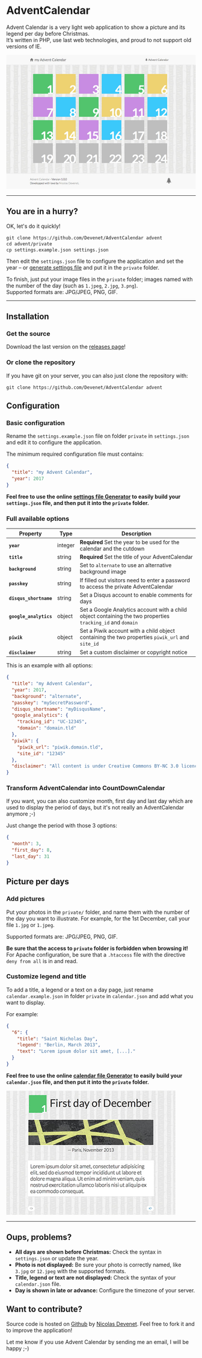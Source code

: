 # AdventCalendar

Advent Calendar is a very light web application to show a picture and its legend per day before Christmas.  
It’s written in PHP, use last web technologies, and proud to not support old versions of IE.


![Home of Advent Calendar](adventcalendar.jpg)

***

## You are in a hurry?

OK, let's do it quickly!

```
git clone https://github.com/Devenet/AdventCalendar advent
cd advent/private
cp settings.example.json settings.json
```

Then edit the `settings.json` file to configure the application and set the year – or [generate settings file](https://web.devenet.eu/advent/generator/#settings) and put it in the `private` folder.

To finish, just put your image files in the `private` folder; images named with the number of the day (such as `1.jpeg`, `2.jpg`, `3.png`).  
Supported formats are: JPG/JPEG, PNG, GIF.

***

## Installation

### Get the source

Download the last version on the [releases page](https://github.com/Devenet/AdventCalendar/releases)!

### Or clone the repository

If you have git on your server, you can also just clone the repository with:

```
git clone https://github.com/Devenet/AdventCalendar advent
```

## Configuration

### Basic configuration

Rename the `settings.example.json` file on folder `private` in `settings.json` and edit it to configure the application.

The minimum required configuration file must contains:
```json
{
  "title": "my Advent Calendar",
  "year": 2017
}
```

__Feel free to use the online [settings file Generator](https://web.devenet.eu/advent/generator/#settings) to easily build your `settings.json` file, and then put it into the `private` folder.__

### Full available options

| Property | Type | Description |
| --- | --- | --- |
| __`year`__ | integer | __Required__ Set the year to be used for the calendar and the cutdown |
| __`title`__ | string | __Required__ Set the title of your AdventCalendar |
| __`background`__ | string | Set to `alternate` to use an alternative background image |
| __`passkey`__ | string | If filled out visitors need to enter a password to access the private AdventCalendar |
| __`disqus_shortname`__ | string | Set a Disqus account to enable comments for days |
| __`google_analytics`__ | object | Set a Google Analytics account with a child object containing the two properties `tracking_id` and `domain` |
| __`piwik`__ | object | Set a Piwik account with a child object containing the two properties `piwik_url` and `site_id` |
| __`disclaimer`__ | string | Set a custom disclaimer or copyright notice |

This is an example with all options:
```json
{
  "title": "my Advent Calendar",
  "year": 2017,
  "background": "alternate",
  "passkey": "mySecretPassword",
  "disqus_shortname": "myDisqusName",
  "google_analytics": {
    "tracking_id": "UC-12345",
    "domain": "domain.tld"
  },
  "piwik": {
    "piwik_url": "piwik.domain.tld",
    "site_id": "12345"
  },
  "disclaimer": "All content is under Creative Commons BY-NC 3.0 licence."
}
```

### Transform AdventCalendar into CountDownCalendar

If you want, you can also customize month, first day and last day which are used to display the period of days, but it's not really an AdventCalendar anymore ;-)

Just change the period with those 3 options:
```json
{
  "month": 3,
  "first_day": 8,
  "last_day": 31
}
```

## Picture per days

### Add pictures

Put your photos in the `private/` folder, and name them with the number of the day you want to illustrate.
For example, for the 1st December, call your file `1.jpg` or `1.jpeg`.  

Supported formats are: JPG/JPEG, PNG, GIF.

__Be sure that the access to `private` folder is forbidden when browsing it!__   
For Apache configuration, be sure that a `.htaccess` file with the directive `deny from all` is in and read.

### Customize legend and title

To add a title, a legend or a text on a day page, just rename `calendar.example.json` in folder `private` in `calendar.json` and add what you want to display.

For example:

```json
{
  "6": {
    "title": "Saint Nicholas Day",
    "legend": "Berlin, March 2013",
    "text": "Lorem ipsum dolor sit amet, [...]."
  }
}
```

__Feel free to use the online [calendar file Generator](https://web.devenet.eu/advent/generator/#calendar) to easily build your `calendar.json` file, and then put it into the `private` folder.__


![A day with title, legend and text](adventcalendar-day.jpg)

***

## Oups, problems?

- __All days are shown before Christmas:__ Check the syntax in `settings.json` or update the year.
- __Photo is not displayed:__ Be sure your photo is correctly named, like `3.jpg` or `12.jpeg` with the supported formats.
- __Title, legend or text are not displayed:__ Check the syntax of your `calendar.json` file.
- __Day is shown in late or advance:__ Configure the timezone of your server.


## Want to contribute?

Source code is hosted on [Github](https://github.com/Devenet/AdventCalendar) by [Nicolas Devenet](https://nicolas.devenet.info). Feel free to fork it and to improve the application!

Let me know if you use Advent Calendar by sending me an email, I will be happy ;-)
